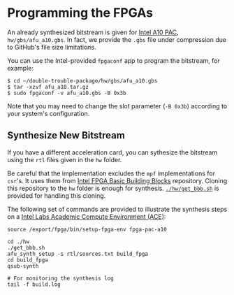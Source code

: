 # Programming the FPGAs

An already synthesized bitstream is given for [Intel A10 PAC](https://www.intel.com/content/www/us/en/programmable/products/boards_and_kits/dev-kits/altera/acceleration-card-arria-10-gx.html), `hw/gbs/afu_a10.gbs`. In fact, we provide the `.gbs` file under compression due to GitHub's file size limitations.

You can use the Intel-provided `fpgaconf` app to program the bitstream, for example:

```
$ cd ~/double-trouble-package/hw/gbs/afu_a10.gbs
$ tar -xzvf afu_a10.tar.gz
$ sudo fpgaconf -v afu_a10.gbs -B 0x3b
```

Note that you may need to change the slot parameter (`-B 0x3b`) according to your system's configuration. 

## Synthesize New Bitstream

If you have a different acceleration card, you can sythesize the bitstream using the `rtl` files given in the `hw` folder. 

Be careful that the implementation excludes the `mpf` implementations for `csr`'s. It uses them from [Intel FPGA Basic Building Blocks](https://github.com/OPAE/intel-fpga-bbb.git) repository.
Cloning this repository to the `hw` folder is enough for synthesis. [`./hw/get_bbb.sh`](../hw/get_bbb.sh) is provided for handling this cloning.

The following set of commands are provided to illustrate the synthesis steps on a [Intel Labs Academic Compute Environment (ACE)](https://wiki.intel-research.net):

```
source /export/fpga/bin/setup-fpga-env fpga-pac-a10

cd ./hw
./get_bbb.sh
afu_synth_setup -s rtl/sources.txt build_fpga
cd build_fpga
qsub-synth

# For monitoring the synthesis log
tail -f build.log
```
